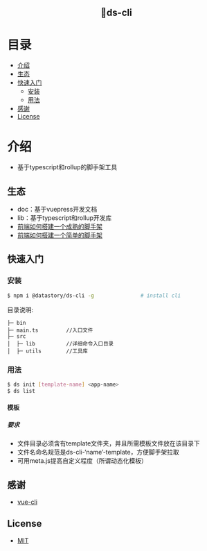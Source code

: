 


<h2 align="center">ds-cli</h2>

# 目录

- [介绍](#介绍)
- [生态](#生态)
- [快速入门](#快速入门)
  - [安装](#安装)
  - [用法](#用法)
- [感谢](#感谢)
- [License](#license)

# 介绍

- 基于typescript和rollup的脚手架工具

## 生态

- doc：基于vuepress开发文档
- lib：基于typescript和rollup开发库
- [前端如何搭建一个成熟的脚手架](https://juejin.im/post/5c98dc71e51d4501806d0a98)
- [前端如何搭建一个简单的脚手架](https://juejin.im/post/5c8f9dbfe51d45279e268e3b)


## 快速入门

### 安装

```bash
$ npm i @datastory/ds-cli -g               # install cli
```

目录说明:

```
├─ bin             
├─ main.ts         //入口文件
├─ src
│  ├─ lib          //详细命令入口目录
│  ├─ utils        //工具库
```

### 用法

```bash
$ ds init [template-name] <app-name>            
$ ds list
```
#### 模板

##### 要求

- 文件目录必须含有template文件夹，并且所需模板文件放在该目录下
- 文件名命名规范是ds-cli-‘name’-template，方便脚手架拉取
- 可用meta.js提高自定义程度（所谓动态化模板）

## 感谢

- [vue-cli](https://github.com/vuejs/vue-cli)

## License

- [MIT](https://opensource.org/licenses/MIT)
